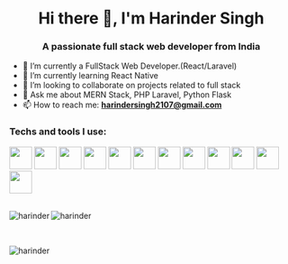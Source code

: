 # <h1 align="center">Hi there 👋, I'm Harinder Singh</h1>

### <h3 align="center">A passionate full stack web developer from India</h3>

- 🔭 I’m currently a FullStack Web Developer.(React/Laravel)
- 🌱 I’m currently learning React Native
- 👯 I’m looking to collaborate on projects related to full stack
- 💬 Ask me about MERN Stack, PHP Laravel, Python Flask
- 📫 How to reach me: **harindersingh2107@gmail.com**


### Techs and tools I use:

<div display="flex" style="padding-bottom=10px;">
<img src="https://user-images.githubusercontent.com/84341752/168602231-2d2b940d-3242-4aca-a6ca-37c5e238f912.svg" width="40">
<img src="https://user-images.githubusercontent.com/84341752/168603689-7b770a55-5ae4-44b8-b9e0-63bd63152fcb.svg" width="40">
<img src="https://user-images.githubusercontent.com/84341752/168603717-174c1069-c939-4e94-85b9-031adb282299.svg" width="40">
<img src="https://user-images.githubusercontent.com/84341752/168603935-11f12caf-c633-4011-9b5f-5059c792b737.svg" width="40">
<img src="https://user-images.githubusercontent.com/84341752/168604081-104477ce-5524-46cd-b7b0-54f7bbaab6f8.svg" width="40">
<img src="https://user-images.githubusercontent.com/84341752/168604103-33fa5659-1e17-40f4-a5fc-6516c5da69fc.svg" width="40">
<img src="https://user-images.githubusercontent.com/84341752/168604137-81f4bb3e-eed5-45e0-85a7-12a1928c66e9.svg" width="40">
<img src="https://user-images.githubusercontent.com/84341752/168603818-4e970757-710e-4cae-a5ef-44343012d8e7.svg" width="40">
<img src="https://user-images.githubusercontent.com/84341752/168604023-b944c6eb-0659-4640-b67d-8170f855de79.svg" width="40">
<img src="https://user-images.githubusercontent.com/84341752/168604055-ec250d89-7be9-4e8f-8d80-9e5675646f2f.svg" width="40">
<img src="https://user-images.githubusercontent.com/84341752/168604233-98aa8c46-6646-4d5f-aa38-bd9fa983d0d2.svg" width="40">
<img src="https://user-images.githubusercontent.com/84341752/168604280-e2b697a1-86df-4a28-9797-2875d4bba352.svg" width="40">
</div>

<div>&nbsp;
<p>
  <img align="left" src="https://github-readme-stats.vercel.app/api?username=harinder441&show_icons=true&theme=dark" alt="harinder">
</p>

<p>
  <img align="center" src="https://github-readme-stats.vercel.app/api/top-langs/?username=harinder441&layout=compact&theme=dark" alt="harinder" />
</p>
&nbsp;
<p>
  <img align="left" src="https://github-readme-streak-stats.herokuapp.com/?user=harinder441&theme=dark" alt="harinder" />
</p>
</div>
